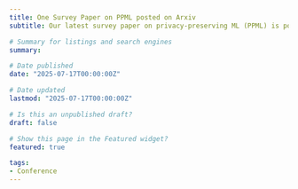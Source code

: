 ```yaml
---
title: One Survey Paper on PPML posted on Arxiv
subtitle: Our latest survey paper on privacy-preserving ML (PPML) is posted on Arxiv. The paper summarizes the recent progress on efficient PPML across algorithm, protocol, and system levels. The title of our paper is "Towards Efficient Privacy-Preserving Machine Learning&#58 A Systematic Review from Protocol, Model, and System Perspectives". We also prepare a Github repo to continue tracking all the relevant papers in the field "https&#58//github.com/PKU-SEC-Lab/Awesome-PPML-Papers".

# Summary for listings and search engines
summary: 

# Date published
date: "2025-07-17T00:00:00Z"

# Date updated
lastmod: "2025-07-17T00:00:00Z"

# Is this an unpublished draft?
draft: false

# Show this page in the Featured widget?
featured: true

tags:
- Conference
---
```


